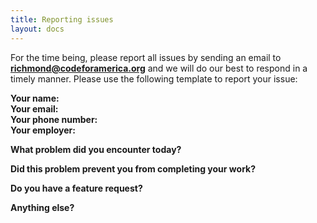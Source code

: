 ```yaml
---
title: Reporting issues
layout: docs
---
```


For the time being, please report all issues by sending an email to **richmond@codeforamerica.org** and we will do our best to respond in a timely manner. Please use the following template to report your issue:

**Your name:**   
**Your email:**   
**Your phone number:**   
**Your employer:**   

**What problem did you encounter today?**

**Did this problem prevent you from completing your work?**

**Do you have a feature request?**

**Anything else?**